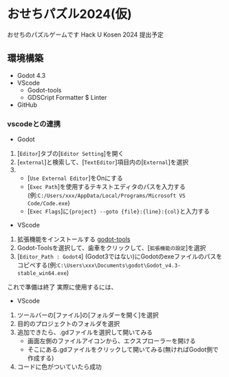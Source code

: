 # おせちパズル2024(仮)
おせちのパズルゲームです
Hack U Kosen 2024 提出予定
## 環境構築
- Godot 4.3
- VScode
  - Godot-tools
  - GDSCript Formatter $ Linter
- GitHub

### vscodeとの連携
- Godot
1. [`Editor`]タブの[`Editor Setting`]を開く
2. [`external`]と検索して、[`TextEditor`]項目内の[`External`]を選択
3.  - [`Use External Editor`]をOnにする
    - [`Exec Path`]を使用するテキストエディタのパスを入力する(例:`C:/Users/xxx/AppData/Local/Programs/Microsoft VS Code/Code.exe`)
    - [`Exec Flags`]に`{project} --goto {file}:{line}:{col}`と入力する

- VScode
1. 拡張機能をインストールする
[godot-tools](https://marketplace.visualstudio.com/items?itemName=geequlim.godot-tools)
2. Godot-Toolsを選択して、歯車をクリックして、[`拡張機能の設定`]を選択
3. [`Editor_Path : Godot4`] (Godot3ではない)にGodotのexeファイルのパスをコピペする(例:`C:\Users\xxx\Documents\godot\Godot_v4.3-stable_win64.exe`)

これで準備は終了
実際に使用するには、
- VScode
1. ツールバーの[ファイル]の[フォルダーを開く]を選択
2. 目的のプロジェクトのフォルダを選択
3. 追加できたら、.gdファイルを選択して開いてみる
   - 画面左側のファイルアイコンから、エクスプローラーを開ける
   - そこにある.gdファイルをクリックして開いてみる(無ければGodot側で作成する)
4. コードに色がついていたら成功
